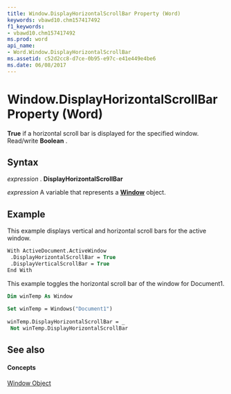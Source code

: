 ```yaml
---
title: Window.DisplayHorizontalScrollBar Property (Word)
keywords: vbawd10.chm157417492
f1_keywords:
- vbawd10.chm157417492
ms.prod: word
api_name:
- Word.Window.DisplayHorizontalScrollBar
ms.assetid: c52d2cc8-d7ce-0b95-e97c-e41e449e4be6
ms.date: 06/08/2017
---
```



# Window.DisplayHorizontalScrollBar Property (Word)

 **True** if a horizontal scroll bar is displayed for the specified window. Read/write **Boolean** .


## Syntax

 _expression_ . **DisplayHorizontalScrollBar**

 _expression_ A variable that represents a **[Window](Word.Window.md)** object.


## Example

This example displays vertical and horizontal scroll bars for the active window.


```vb
With ActiveDocument.ActiveWindow 
 .DisplayHorizontalScrollBar = True 
 .DisplayVerticalScrollBar = True 
End With
```

This example toggles the horizontal scroll bar of the window for Document1.




```vb
Dim winTemp As Window 
 
Set winTemp = Windows("Document1") 
 
winTemp.DisplayHorizontalScrollBar = _ 
 Not winTemp.DisplayHorizontalScrollBar
```


## See also


#### Concepts


[Window Object](Word.Window.md)

